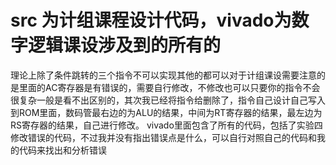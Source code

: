# src 为计组课程设计代码，vivado为数字逻辑课设涉及到的所有的
理论上除了条件跳转的三个指令不可以实现其他的都可以对于计组课设需要注意的是里面的AC寄存器是有错误的，需要自行修改，不修改也可以只要你的指令不会很复杂一般是看不出区别的，其次我已经将指令给删除了，指令自己设计自己写入到ROM里面，数码管最右边的为ALU的结果，中间为RT寄存器的结果，最左边为RS寄存器的结果，自己进行修改。
vivado里面包含了所有的代码，包括了实验四修改错误的代码，不过我并没有指出错误点是什么，可以自行对照自己的代码和我的代码来找出和分析错误

